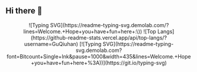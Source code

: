 ## Hi there 👋

<!--
**GuQiuhan/GuQiuhan** is a ✨ _special_ ✨ repository because its `README.md` (this file) appears on your GitHub profile.

Here are some ideas to get you started:

- 🔭 I’m currently working on ...
- 🌱 I’m currently learning ...
- 👯 I’m looking to collaborate on ...
- 🤔 I’m looking for help with ...
- 💬 Ask me about ...
- 📫 How to reach me: ...
- 😄 Pronouns: ...
- ⚡ Fun fact: ...
-->
<div align="center">
  ![Typing SVG](https://readme-typing-svg.demolab.com/?lines=Welcome.+Hope+you+have+fun+here+:\))
  ![Top Langs](https://github-readme-stats.vercel.app/api/top-langs/?username=GuQiuhan)
  [![Typing SVG](https://readme-typing-svg.demolab.com?font=Bitcount+Single+Ink&pause=1000&width=435&lines=Welcome.+Hope+you+have+fun+here+%3A))](https://git.io/typing-svg)
</div>
